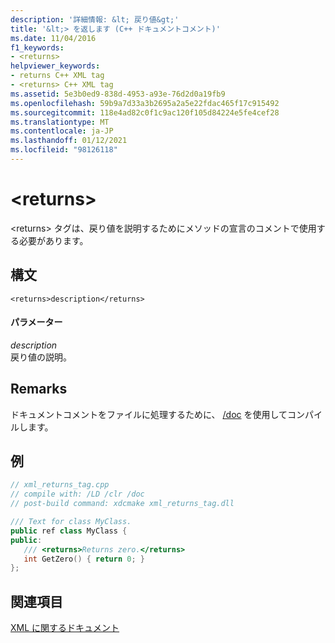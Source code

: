```yaml
---
description: '詳細情報: &lt; 戻り値&gt;'
title: '&lt;> を返します (C++ ドキュメントコメント)'
ms.date: 11/04/2016
f1_keywords:
- <returns>
helpviewer_keywords:
- returns C++ XML tag
- <returns> C++ XML tag
ms.assetid: 5e3b0ed9-838d-4953-a93e-76d2d0a19fb9
ms.openlocfilehash: 59b9a7d33a3b2695a2a5e22fdac465f17c915492
ms.sourcegitcommit: 118e4ad82c0f1c9ac120f105d84224e5fe4cef28
ms.translationtype: MT
ms.contentlocale: ja-JP
ms.lasthandoff: 01/12/2021
ms.locfileid: "98126118"
---
```

# <a name="ltreturnsgt"></a>&lt;returns&gt;

\<returns> タグは、戻り値を説明するためにメソッドの宣言のコメントで使用する必要があります。

## <a name="syntax"></a>構文

```
<returns>description</returns>
```

#### <a name="parameters"></a>パラメーター

*description*<br/>
戻り値の説明。

## <a name="remarks"></a>Remarks

ドキュメントコメントをファイルに処理するために、 [/doc](doc-process-documentation-comments-c-cpp.md) を使用してコンパイルします。

## <a name="example"></a>例

```cpp
// xml_returns_tag.cpp
// compile with: /LD /clr /doc
// post-build command: xdcmake xml_returns_tag.dll

/// Text for class MyClass.
public ref class MyClass {
public:
   /// <returns>Returns zero.</returns>
   int GetZero() { return 0; }
};
```

## <a name="see-also"></a>関連項目

[XML に関するドキュメント](xml-documentation-visual-cpp.md)

